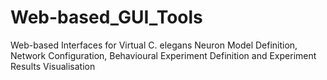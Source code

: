 # Web-based_GUI_Tools
Web-based Interfaces for Virtual C. elegans Neuron Model Definition, Network Configuration, Behavioural Experiment Definition and Experiment Results Visualisation
